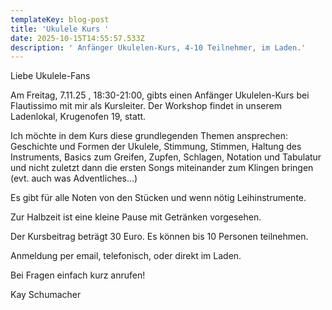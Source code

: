 ```yaml
---
templateKey: blog-post
title: 'Ukulele Kurs '
date: 2025-10-15T14:55:57.533Z
description: ' Anfänger Ukulelen-Kurs, 4-10 Teilnehmer, im Laden.'
---
```

Liebe Ukulele-Fans

Am Freitag, 7.11.25 , 18:30-21:00, gibts einen Anfänger Ukulelen-Kurs bei Flautissimo mit mir als Kursleiter. Der Workshop findet in unserem Ladenlokal, Krugenofen 19, statt.

Ich möchte in dem Kurs diese grundlegenden Themen ansprechen: Geschichte und Formen der Ukulele, Stimmung, Stimmen, Haltung des Instruments, Basics zum Greifen, Zupfen, Schlagen, Notation und Tabulatur und nicht zuletzt dann die ersten Songs miteinander zum Klingen bringen (evt. auch was Adventliches...)

Es gibt für alle Noten von den Stücken und wenn nötig Leihinstrumente.

Zur Halbzeit ist eine kleine Pause mit Getränken vorgesehen.

Der Kursbeitrag beträgt 30 Euro. Es können bis 10 Personen teilnehmen.

Anmeldung per email, telefonisch, oder direkt im Laden.

Bei Fragen einfach kurz anrufen!

Kay Schumacher
